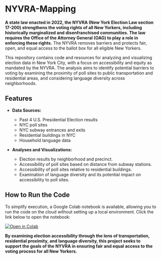 # NYVRA-Mapping

**A state law enacted in 2022, the NYVRA (New York Election Law section 17-200) strengthens the voting rights of all New Yorkers, including historically marginalized and disenfranchised communities. The law requires the Office of the Attorney General (OAG) to play a role in enforcing these rights.** The NYVRA removes barriers and protects fair, open, and equal access to the ballot box for all eligible New Yorkers.

This repository contains code and resources for analyzing and visualizing election data in New York City, with a focus on accessibility and equity as mandated by the NYVRA. The analysis aims to identify potential barriers to voting by examining the proximity of poll sites to public transportation and residential areas, and considering language diversity across neighborhoods.

## Features

- **Data Sources:** 
  - Past 4 U.S. Presidential Election results
  - NYC poll sites
  - NYC subway entrances and exits
  - Residential buildings in NYC
  - Household language data

- **Analyses and Visualizations:**
  - Election results by neighborhood and precinct.
  - Accessibility of poll sites based on distance from subway stations.
  - Accessibility of poll sites relative to residential buildings.
  - Examination of language diversity and its potential impact on accessibility to poll sites.

## How to Run the Code

To simplify execution, a Google Colab notebook is available, allowing you to run the code on the cloud without setting up a local environment. Click the link below to open the notebook:

[![Open in Colab](https://colab.research.google.com/assets/colab-badge.svg)](https://colab.research.google.com/github/akamper/NYVRA-Mapping/blob/main/NYVRA_Mapping.ipynb)





**By examining election accessibility through the lens of transportation, residential proximity, and language diversity, this project seeks to support the goals of the NYVRA in ensuring fair and equal access to the voting process for all New Yorkers.**
